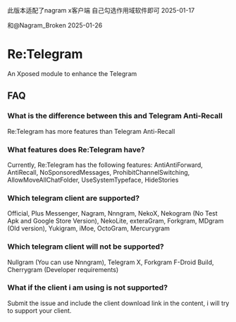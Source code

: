 此版本适配了nagram x客户端
自己勾选作用域软件即可
2025-01-17
 
和@Nagram_Broken
2025-01-26
# Re:Telegram
An Xposed module to enhance the Telegram


## FAQ

### What is the difference between this and Telegram Anti-Recall
Re:Telegram has more features than Telegram Anti-Recall

### What features does Re:Telegram have?
Currently, Re:Telegram has the following features: AntiAntiForward, AntiRecall, NoSponsoredMessages, ProhibitChannelSwitching, AllowMoveAllChatFolder, UseSystemTypeface, HideStories

### Which telegram client are supported?
Official, Plus Messenger, Nagram, Nnngram, NekoX, Nekogram (No Test Apk and Google Store Version), NekoLite, exteraGram, Forkgram, MDgram (Old version), Yukigram, iMoe, OctoGram, Mercurygram

### Which telegram client will not be supported?
Nullgram (You can use Nnngram), Telegram X, Forkgram F-Droid Build, Cherrygram (Developer requirements)

### What if the client i am using is not supported?
Submit the issue and include the client download link in the content, i will try to support your client.
